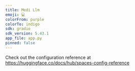 ```yaml
---
title: Medi Llm
emoji: 💻
colorFrom: purple
colorTo: indigo
sdk: gradio
sdk_version: 5.43.1
app_file: app.py
pinned: false
---
```


Check out the configuration reference at https://huggingface.co/docs/hub/spaces-config-reference
